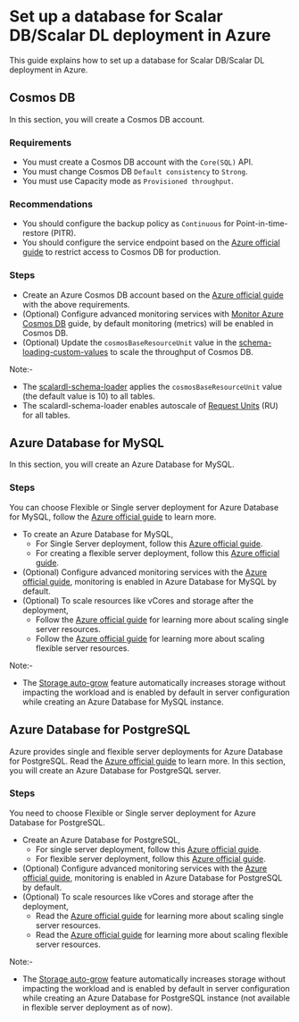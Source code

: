 # Set up a database for Scalar DB/Scalar DL deployment in Azure

This guide explains how to set up a database for Scalar DB/Scalar DL deployment in Azure.

## Cosmos DB

In this section, you will create a Cosmos DB account.

### Requirements

* You must create a Cosmos DB account with the `Core(SQL)` API.
* You must change Cosmos DB `Default consistency` to `Strong`.
* You must use Capacity mode as `Provisioned throughput`.

### Recommendations

* You should configure the backup policy as `Continuous` for Point-in-time-restore (PITR).
* You should configure the service endpoint based on the [Azure official guide](https://docs.microsoft.com/en-us/azure/cosmos-db/how-to-configure-vnet-service-endpoint) to restrict access to Cosmos DB for production.

### Steps

* Create an Azure Cosmos DB account based on the [Azure official guide](https://docs.microsoft.com/en-us/azure/cosmos-db/create-cosmosdb-resources-portal#create-an-azure-cosmos-db-account) with the above requirements.
* (Optional) Configure advanced monitoring services with [Monitor Azure Cosmos DB](https://docs.microsoft.com/en-us/azure/cosmos-db/monitor-cosmos-db) guide, by default monitoring (metrics) will be enabled in Cosmos DB.
* (Optional) Update the `cosmosBaseResourceUnit` value in the [schema-loading-custom-values](https://github.com/scalar-labs/scalar-kubernetes/blob/master/conf/schema-loading-custom-values.yaml) to scale the throughput of Cosmos DB.

Note:-

* The [scalardl-schema-loader](https://github.com/scalar-labs/scalardl-schema-loader) applies the `cosmosBaseResourceUnit` value (the default value is 10) to all tables.
* The scalardl-schema-loader enables autoscale of [Request Units](https://docs.microsoft.com/en-us/azure/cosmos-db/request-units) (RU) for all tables.


## Azure Database for MySQL

In this section, you will create an Azure Database for MySQL.

### Steps

You can choose Flexible or Single server deployment for Azure Database for MySQL, follow the [Azure official guide](https://docs.microsoft.com/en-us/azure/mysql/select-right-deployment-type) to learn more.

* To create an Azure Database for MySQL, 
  * For Single Server deployment, follow this [Azure official guide](https://docs.microsoft.com/en-us/azure/mysql/quickstart-create-mysql-server-database-using-azure-portal).
  * For creating a flexible server deployment, follow this [Azure official guide](https://docs.microsoft.com/en-us/azure/mysql/flexible-server/quickstart-create-server-portal).
* (Optional) Configure advanced monitoring services with the [Azure official guide](https://docs.microsoft.com/en-us/azure/mysql/concepts-monitoring), monitoring is enabled in Azure Database for MySQL by default.
* (Optional) To scale resources like vCores and storage after the deployment,
  * Follow the [Azure official guide](https://docs.microsoft.com/en-gb/azure/mysql/concepts-pricing-tiers#scale-resources) for learning more about scaling single server resources.
  * Follow the [Azure official guide](https://docs.microsoft.com/en-gb/azure/mysql/flexible-server/concepts-compute-storage#scale-resources) for learning more about scaling flexible server resources.
  
Note:-

* The [Storage auto-grow](https://docs.microsoft.com/en-gb/azure/mysql/concepts-pricing-tiers#storage-auto-grow) feature automatically increases storage without impacting the workload and is enabled by default in server configuration while creating an Azure Database for MySQL instance.


## Azure Database for PostgreSQL

Azure provides single and flexible server deployments for Azure Database for PostgreSQL. Read the [Azure official guide](https://docs.microsoft.com/en-us/azure/postgresql/overview-postgres-choose-server-options) to learn more.
In this section, you will create an Azure Database for PostgreSQL server.

### Steps

You need to choose Flexible or Single server deployment for Azure Database for PostgreSQL.
* Create an Azure Database for PostgreSQL, 
  * For single server deployment, follow this [Azure official guide](https://docs.microsoft.com/en-us/azure/postgresql/quickstart-create-server-database-portal).
  * For flexible server deployment, follow this [Azure official guide](https://docs.microsoft.com/en-us/azure/postgresql/flexible-server/quickstart-create-server-portal).
* (Optional) Configure advanced monitoring services with the [Azure official guide](https://docs.microsoft.com/en-us/azure/postgresql/concepts-monitoring), monitoring is enabled in Azure Database for PostgreSQL by default.
* (Optional) To scale resources like vCores and storage after the deployment,
  * Read the [Azure official guide](https://docs.microsoft.com/en-gb/azure/postgresql/concepts-pricing-tiers#scale-resources) for learning more about scaling single server resources.
  * Read the [Azure official guide](https://docs.microsoft.com/en-us/azure/postgresql/flexible-server/concepts-compute-storage#scale-resources) for learning more about scaling flexible server resources.

Note:-

  * The [Storage auto-grow](https://docs.microsoft.com/en-gb/azure/postgresql/concepts-pricing-tiers#storage-auto-grow) feature automatically increases storage without impacting the workload and is enabled by default in server configuration while creating an Azure Database for PostgreSQL instance (not available in flexible server deployment as of now). 
  

